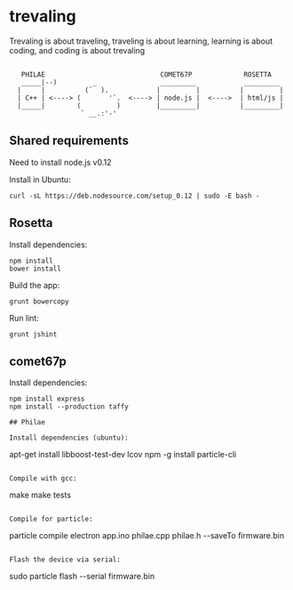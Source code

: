 # trevaling

Trevaling is about traveling, traveling is about learning, learning is about coding, and coding is about trevaling
```

   PHILAE                             COMET67P             ROSETTA
   _____|--)         _                _________            _________
  |     |          (`  ).            |         |          |         |
  | C++ | <----> (       '`.  <----> | node.js |  <---->  | html/js |
  |_____|        (         )         |_________|          |_________|
                  ` __.:'-'

```

## Shared requirements

Need to install node.js v0.12

Install in Ubuntu:
```
curl -sL https://deb.nodesource.com/setup_0.12 | sudo -E bash -
```

## Rosetta

Install dependencies:
```
npm install
bower install
```

Build the app:
```
grunt bowercopy
```

Run lint:
```
grunt jshint
```
## comet67p

Install dependencies:
```
npm install express
npm install --production taffy

## Philae

Install dependencies (ubuntu):
```
apt-get install libboost-test-dev lcov
npm -g install particle-cli
```

Compile with gcc:
```
make
make tests
```

Compile for particle:
```
particle compile electron app.ino philae.cpp philae.h --saveTo firmware.bin
```

Flash the device via serial:
```
sudo particle flash --serial firmware.bin
```
